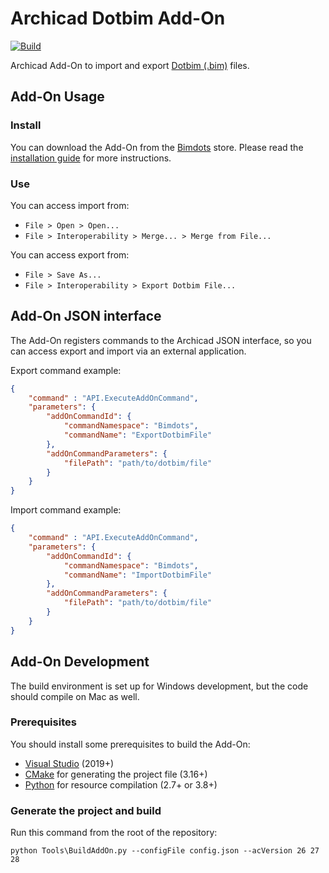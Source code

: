 # Archicad Dotbim Add-On

[![Build](https://github.com/bimdots-dev/DotbimArchicadAddOn/actions/workflows/build.yml/badge.svg)](https://github.com/bimdots-dev/DotbimArchicadAddOn/actions/workflows/build.yml)

Archicad Add-On to import and export [Dotbim (.bim)](https://dotbim.net) files.

## Add-On Usage

### Install

You can download the Add-On from the [Bimdots](https://bimdots.com/product/dotbim-in-out) store. Please read the [installation guide](https://bimdots.com/help-center/add-on-installation-guide) for more instructions.

### Use

You can access import from:
- `File > Open > Open...`
- `File > Interoperability > Merge... > Merge from File...`

You can access export from:
- `File > Save As...`
- `File > Interoperability > Export Dotbim File...`

## Add-On JSON interface

The Add-On registers commands to the Archicad JSON interface, so you can access export and import via an external application.

Export command example:
```json
{
    "command" : "API.ExecuteAddOnCommand",
    "parameters": {
        "addOnCommandId": {
            "commandNamespace": "Bimdots",
            "commandName": "ExportDotbimFile"
        },
        "addOnCommandParameters": {
            "filePath": "path/to/dotbim/file"
        }
    }
}
```

Import command example:
```json
{
    "command" : "API.ExecuteAddOnCommand",
    "parameters": {
        "addOnCommandId": {
            "commandNamespace": "Bimdots",
            "commandName": "ImportDotbimFile"
        },
        "addOnCommandParameters": {
            "filePath": "path/to/dotbim/file"
        }
    }
}
```

## Add-On Development

The build environment is set up for Windows development, but the code should compile on Mac as well.

### Prerequisites

You should install some prerequisites to build the Add-On:
- [Visual Studio](https://visualstudio.microsoft.com/downloads) (2019+)
- [CMake](https://cmake.org) for generating the project file (3.16+)
- [Python](https://www.python.org) for resource compilation (2.7+ or 3.8+)

### Generate the project and build

Run this command from the root of the repository:
```
python Tools\BuildAddOn.py --configFile config.json --acVersion 26 27 28
```
